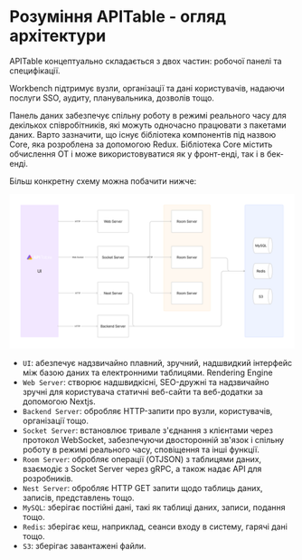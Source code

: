 # Розуміння APITable - огляд архітектури

APITable концептуально складається з двох частин: робочої панелі та специфікації.

Workbench підтримує вузли, організації та дані користувачів, надаючи послуги SSO, аудиту, планувальника, дозволів тощо.

Панель даних забезпечує спільну роботу в режимі реального часу для декількох співробітників, які можуть одночасно працювати з пакетами даних. Варто зазначити, що існує бібліотека компонентів під назвою Core, яка розроблена за допомогою Redux. Бібліотека Core містить обчислення ОТ і може використовуватися як у фронт-енді, так і в бек-енді.

Більш конкретну схему можна побачити нижче:

![Architecture Overview](../static/architecture-overview.png)

- `UI`: абезпечує надзвичайно плавний, зручний, надшвидкий інтерфейс між базою даних та електронними таблицями. <canvas> Rendering Engine
- `Web Server`: створює надшвидкісні, SEO-дружні та надзвичайно зручні для користувача статичні веб-сайти та веб-додатки за допомогою Nextjs.
- `Backend Server`: обробляє HTTP-запити про вузли, користувачів, організації тощо.
- `Socket Server`: встановлює тривале з'єднання з клієнтами через протокол WebSocket, забезпечуючи двосторонній зв'язок і спільну роботу в режимі реального часу, сповіщення та інші функції.
- `Room Server`: обробляє операції (OTJSON) з таблицями даних, взаємодіє з Socket Server через gRPC, а також надає API для розробників.
- `Nest Server`: обробляє HTTP GET запити щодо таблиць даних, записів, представлень тощо.
- `MySQL`: зберігає постійні дані, такі як таблиці даних, записи, подання тощо.
- `Redis`: зберігає кеш, наприклад, сеанси входу в систему, гарячі дані тощо.
- `S3`: зберігає завантажені файли.